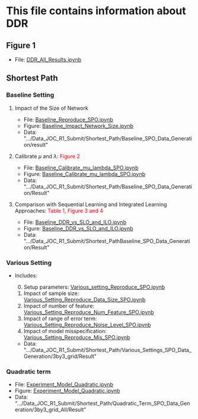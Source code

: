 # This file contains information about DDR

## Figure 1
- File: [DDR_All_Results.ipynb](/DDR_Reproduce/DDR_All_Results.ipynb)


## Shortest Path

### Baseline Setting
1. Impact of the Size of Network
    - File: [Baseline_Reproduce_SPO.ipynb](/Shortest_Path_Reproduce/Baseline_Reproduce_SPO.ipynb)
    - Figure: [Baseline_Impact_Network_Size.ipynb](/Shortest_Path_Reproduce/Baseline_Impact_Network_Size.ipynb)
    - Data: ".../Data_JOC_R1_Submit/Shortest_Path/Baseline_SPO_Data_Generation/result"

2. Calibrate $\mu$ and $\lambda$: <font color="red">Figure 2</font>
    - File: [Baseline_Calibrate_mu_lambda_SPO.ipynb](/Shortest_Path_Reproduce/Baseline_Calibrate_mu_lambda_SPO.ipynb)
    - Figure: [Baseline_Calibrate_mu_lambda_SPO.ipynb](/Shortest_Path_Reproduce/Baseline_Calibrate_mu_lambda_SPO.ipynb)
    - Data: ".../Data_JOC_R1_Submit/Shortest_Path/Baseline_SPO_Data_Generation/Result"

2. Comparison with Sequential Learning and Integrated Learning Approaches: <font color="red">Table 1, Figure 3 and 4</font>
    - File: [Baseline_DDR_vs_SLO_and_ILO.ipynb](/Shortest_Path_Reproduce/Baseline_DDR_vs_SLO_and_ILO.ipynb)
    - Figure: [Baseline_DDR_vs_SLO_and_ILO.ipynb](/Shortest_Path_Reproduce/Baseline_DDR_vs_SLO_and_ILO.ipynb)
    - Data: ".../Data_JOC_R1_Submit/Shortest_PathBaseline_SPO_Data_Generation/Result"


### Various Setting
- Includes: 

    0. Setup parameters: [Various_setting_Reproduce_SPO.ipynb](/Shortest_Path_Reproduce/Various_setting_Reproduce_SPO.ipynb)
    1. Impact of sample size: [Various_Setting_Reproduce_Data_Size_SPO.ipynb](/Shortest_Path_Reproduce/Various_Setting_Reproduce_Data_Size_SPO.ipynb)
    2. Impact of number of feature: [Various_Setting_Reproduce_Num_Feature_SPO.ipynb](/Shortest_Path_Reproduce/Various_Setting_Reproduce_Num_Feature_SPO.ipynb)
    3. Impact of range of error term: [Various_Setting_Reproduce_Noise_Level_SPO.ipynb](/Shortest_Path_Reproduce/Various_Setting_Reproduce_Noise_Level_SPO.ipynb)
    4. Impact of model misspecification: [Various_Setting_Reproduce_Mis_SPO.ipynb](/Shortest_Path_Reproduce/Various_Setting_Reproduce_Mis_SPO.ipynb)
    - Data: ".../Data_JOC_R1_Submit/Shortest_Path/Various_Settings_SPO_Data_Generation/3by3_grid/Result"

### Quadratic term

- File: [Experiment_Model_Quadratic.ipynb](/Shortest_Path_Reproduce/Experiment_Model_Quadratic.ipynb)
- Figure: [Experiment_Model_Quadratic.ipynb](/Shortest_Path_Reproduce/Experiment_Model_Quadratic.ipynb)
- Data: “.../Data_JOC_R1_Submit/Shortest_Path/Quadratic_Term_SPO_Data_Generation/3by3_grid_All/Result”

<!-- ### Tree_based DDR 

- File: [Experiment_Own.py](Tree_Based_Approaches/Tree_Based_SPO_Plus/Experiment_Own.py)
- Figure: [Figrue_Tree_based_Experiments.ipynb](Tree_Based_Approaches/Tree_Based_SPO_Plus/Figrue_Tree_based_Experiments.ipynb)
- Data: “.../Data_JOC_R1_Submit/Shortest_Path_Tree/dim=3_depth_3_Tree_based_Data_Generation/result/Data_size=200/” -->



<!-- ### Revise codes
- run EPO时，我在 dataset.py 中关闭了Optimizing for optDataset... 和tqdm的打印 -->
<!-- - pyepo/func/abcmodule.py/中注释 “print("Num of cores: {}".format(self.processes))” -->

<!-- 
### Model Misspecification
1. Model misspecification when $N=100$: <font color="red">Figure 5, lower left subfig of Figure D.2</font>
    - File: [Experiment_Model_Mis_N_100.ipynb](/Shortest_Path_Reproduce/Experiment_Model_Mis_N_100.ipynb)
    - Figure: [Experiment_Model_Mis_N_100.ipynb](/Shortest_Path_Reproduce/Experiment_Model_Mis_N_100.ipynb)
    - Data: ".../Data_JOC_R1/Shortest_Path_Rep/Model_MisSPO_Data_Generation/3by3_grid/"

1. Model misspecification under different Data Size
    - File: [Experiment_Model_Mis_Data_Size.ipynb](/Shortest_Path_Reproduce/Experiment_Model_Mis_Data_Size.ipynb)
    - Figure: [Experiment_Model_Mis_Data_Size.ipynb](/Shortest_Path_Reproduce/Experiment_Model_Mis_Data_Size.ipynb)
    - Data: “/Data_JOC_R1/Shortest_Path_Rep/Model_Mis_Data_SizeSPO_Data_Generation/3by3_grid/”



- 复现时，需要在Data_Simulator函数中，使得data_generation_process前面的SEED为iter，如下 W_star = data_gen.generate_truth(DataPath_iter,lower, upper, p, d, iter,data_generation_process)

### Revise codes
- run EPO时，我在 dataset.py 中关闭了Optimizing for optDataset... 和tqdm的打印


### DDR Tree
1. 在mtp.py 文件中增加,计算root node 上DDR cost，需要我们也对error()函数内做了修改。
```
if leaf_mod.SPO_weight_param == 2.0:
    DDR_loss_Rst = leaf_mod.error(A,Y,mu,lamb)
    leaf_mod_error = DDR_loss_Rst["obj"]
else:
    leaf_mod_error = fast_avg(leaf_mod.error(A,Y,mu,lamb),weights)
```

2. mtp.py _find_best_split_binary()函数中，做如下代码替换：
```
l_avg_errors[k] = np.dot(leaf_mod_l.error(A_l,Y_l),weights_train_l)/sum_weights;
r_avg_errors[k] = np.dot(leaf_mod_r.error(A_r,Y_r),weights_train_r)/sum_weights;
```
替换为：
```
if leaf_mod_l.SPO_weight_param == 2.0:
    DDR_loss_Rst = leaf_mod_l.error(A_l,Y_l,tree_params.mu,tree_params.lamb)
    l_avg_errors[k] = DDR_loss_Rst["obj"]
else:
    l_avg_errors[k] = np.dot(leaf_mod_l.error(A_l,Y_l,tree_params.mu,tree_params.lamb),weights_train_l)/sum_weights;

if leaf_mod_r.SPO_weight_param == 2.0:
    DDR_loss_Rst = leaf_mod_r.error(A_r,Y_r,tree_params.mu,tree_params.lamb)
    r_avg_errors[k] = DDR_loss_Rst["obj"]
else:
    r_avg_errors[k] = np.dot(leaf_mod_r.error(A_r,Y_r,tree_params.mu,tree_params.lamb),weights_train_r)/sum_weights;
```
<font color="red">Experimental Records</font>
1. S = 100, 2*2 grid, max depth = 2, Not good as the SPO
2. S = 100, 2*2 grid, max depth = 3, Try 
3. S = 200, 2*2 grid, max depth = 3, p = 1, deg = 1.0, lambda = 500, mu = np.round(np.arange(0.85,1.0,0.025),4), 
    - 可以找到比SPO好，但没有MSE好，
    - '/Data_JOC_R1/Shortest_Path_Tree/'+str(grid[0])+'by'+str(grid[1])+'_grid' +'_depth_'+str(max_depth)+"_0628/"
4. <font color="red">尝试tree-based data generation process</font> -->
